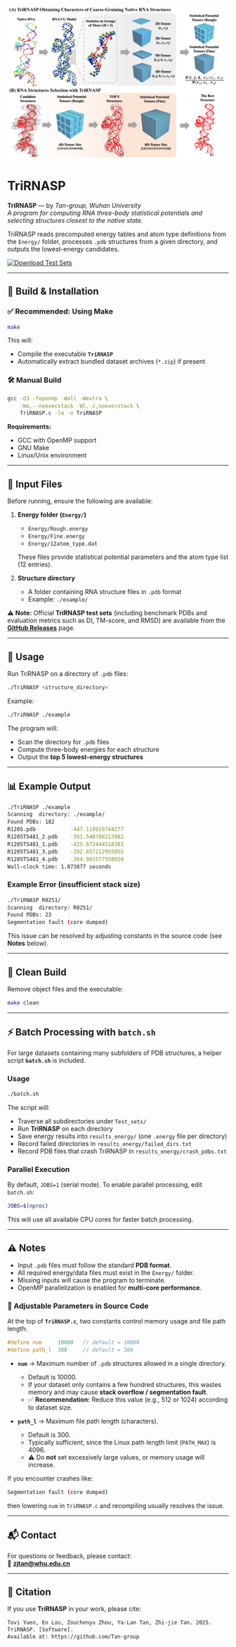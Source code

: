 ![header](img/WorkFlow.png)

# TriRNASP

**TriRNASP** — by *Tan-group, Wuhan University*  
*A program for computing RNA three-body statistical potentials and selecting structures closest to the native state.*

TriRNASP reads precomputed energy tables and atom type definitions from the `Energy/` folder, processes `.pdb` structures from a given directory, and outputs the lowest-energy candidates.

[![Download Test Sets](https://img.shields.io/badge/Download-Test%20Sets-blue)](https://github.com/Tan-group/TriRNASP/releases)

---

## 🔧 Build & Installation

### ✅ Recommended: Using Make

```bash
make
```

This will:
- Compile the executable **`TriRNASP`**
- Automatically extract bundled dataset archives (`*.zip`) if present

### 🛠️ Manual Build

```bash
gcc -O3 -fopenmp -Wall -Wextra \
    -Wa,--noexecstack -Wl,-z,noexecstack \
    TriRNASP.c -lm -o TriRNASP
```

**Requirements:**
- GCC with OpenMP support
- GNU Make
- Linux/Unix environment

---

## 📂 Input Files

Before running, ensure the following are available:

1. **Energy folder (`Energy/`)**
   - `Energy/Rough.energy`
   - `Energy/Fine.energy`
   - `Energy/12atom_type.dat`

   These files provide statistical potential parameters and the atom type list (12 entries).

2. **Structure directory**
   - A folder containing RNA structure files in `.pdb` format
   - Example: `./example/`

⚠️ **Note:** Official **TriRNASP test sets** (including benchmark PDBs and evaluation metrics such as DI, TM-score, and RMSD) are available from the **[GitHub Releases](https://github.com/Tan-group/TriRNASP/releases)** page.

---

## 🚀 Usage

Run TriRNASP on a directory of `.pdb` files:

```bash
./TriRNASP <structure_directory>
```

Example:

```bash
./TriRNASP ./example
```

The program will:
- Scan the directory for `.pdb` files
- Compute three-body energies for each structure
- Output the **top 5 lowest-energy structures**

---

## 📊 Example Output

```bash
./TriRNASP ./example
Scanning  directory: ./example/
Found PDBs: 182
R1205.pdb           -447.119919744277
R1205TS481_2.pdb    -391.548708213982
R1205TS481_1.pdb    -425.672444518381
R1205TS481_3.pdb    -292.657212955055
R1205TS481_4.pdb    -364.965577550650
Wall-clock time: 1.873877 seconds
```

### Example Error (insufficient stack size)

```bash
./TriRNASP R0251/
Scanning  directory: R0251/
Found PDBs: 23
Segmentation fault (core dumped)
```

This issue can be resolved by adjusting constants in the source code (see **Notes** below).

---

## 🧹 Clean Build

Remove object files and the executable:

```bash
make clean
```

---

## ⚡ Batch Processing with `batch.sh`

For large datasets containing many subfolders of PDB structures, a helper script **`batch.sh`** is included.

### Usage

```bash
./batch.sh
```

The script will:
- Traverse all subdirectories under `Test_sets/`
- Run **TriRNASP** on each directory
- Save energy results into `results_energy/` (one `.energy` file per directory)
- Record failed directories in `results_energy/failed_dirs.txt`
- Record PDB files that crash TriRNASP in `results_energy/crash_pdbs.txt`

### Parallel Execution

By default, `JOBS=1` (serial mode). To enable parallel processing, edit `batch.sh`:

```bash
JOBS=$(nproc)
```

This will use all available CPU cores for faster batch processing.

---

## ⚠️ Notes

- Input `.pdb` files must follow the standard **PDB format**.
- All required energy/data files must exist in the `Energy/` folder.
- Missing inputs will cause the program to terminate.
- OpenMP parallelization is enabled for **multi-core performance**.

### 🔧 Adjustable Parameters in Source Code
At the top of **`TriRNASP.c`**, two constants control memory usage and file path length:

```c
#define num     10000   // default = 10000
#define path_l  300     // default = 300
```

- **`num`** → Maximum number of `.pdb` structures allowed in a single directory.  
  - Default is 10000.  
  - If your dataset only contains a few hundred structures, this wastes memory and may cause **stack overflow / segmentation fault**.  
  - ✅ **Recommendation:** Reduce this value (e.g., 512 or 1024) according to dataset size.

- **`path_l`** → Maximum file path length (characters).  
  - Default is 300.  
  - Typically sufficient, since the Linux path length limit (`PATH_MAX`) is 4096.  
  - ⚠️ Do **not** set excessively large values, or memory usage will increase.

If you encounter crashes like:

```bash
Segmentation fault (core dumped)
```

then lowering `num` in `TriRNASP.c` and recompiling usually resolves the issue.

---

## 📬 Contact

For questions or feedback, please contact:  
📧 **zjtan@whu.edu.cn**

---

## 📖 Citation

If you use **TriRNASP** in your work, please cite:

```
Tovi Yuen, En Lou, Zouchenyu Zhou, Ya-Lan Tan, Zhi-jie Tan. 2025. TriRNASP. [Software].
Available at: https://github.com/Tan-group
```
